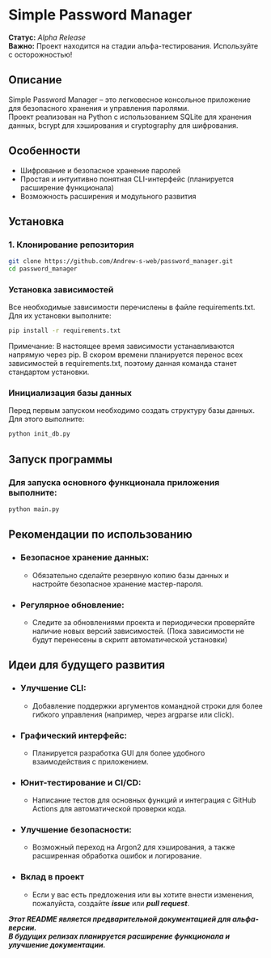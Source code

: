 # Simple Password Manager

**Статус:** *Alpha Release*  
**Важно:** Проект находится на стадии альфа-тестирования. Используйте с осторожностью!

## Описание
Simple Password Manager – это легковесное консольное приложение для безопасного хранения и управления паролями.  
Проект реализован на Python с использованием SQLite для хранения данных, bcrypt для хэширования и cryptography для шифрования.

## Особенности
- Шифрование и безопасное хранение паролей
- Простая и интуитивно понятная CLI-интерфейс (планируется расширение функционала)
- Возможность расширения и модульного развития

## Установка

### 1. Клонирование репозитория

```bash
git clone https://github.com/Andrew-s-web/password_manager.git
cd password_manager
```

### Установка зависимостей

Все необходимые зависимости перечислены в файле requirements.txt. Для их установки выполните:

```bash
pip install -r requirements.txt
```

Примечание: В настоящее время зависимости устанавливаются напрямую через pip. В скором времени планируется перенос всех зависимостей в requirements.txt, поэтому данная команда станет стандартом установки.

### Инициализация базы данных

Перед первым запуском необходимо создать структуру базы данных. Для этого выполните:

```bash
python init_db.py
```

## Запуск программы

### Для запуска основного функционала приложения выполните:

```bash
python main.py
```

## Рекомендации по использованию

 - ### Безопасное хранение данных:
   - Обязательно сделайте резервную копию базы данных и настройте безопасное хранение мастер-пароля.
 - ### Регулярное обновление:
   - Следите за обновлениями проекта и периодически проверяйте наличие новых версий зависимостей. (Пока зависимости не будут перенесены в скрипт автоматической установки)
## Идеи для будущего развития
   - ### Улучшение CLI:
     - Добавление поддержки аргументов командной строки для более гибкого управления (например, через argparse или click).
   - ### Графический интерфейс:
     - Планируется разработка GUI для более удобного взаимодействия с приложением.
   - ### Юнит-тестирование и CI/CD:
     - Написание тестов для основных функций и интеграция с GitHub Actions для автоматической проверки кода.
   - ### Улучшение безопасности:
     - Возможный переход на Argon2 для хэширования, а также расширенная обработка ошибок и логирование.
   - ### Вклад в проект
     - Если у вас есть предложения или вы хотите внести изменения, пожалуйста, создайте ***issue*** или ***pull request***.


***Этот README является предварительной документацией для альфа-версии.  
В будущих релизах планируется расширение функционала и улучшение документации.***